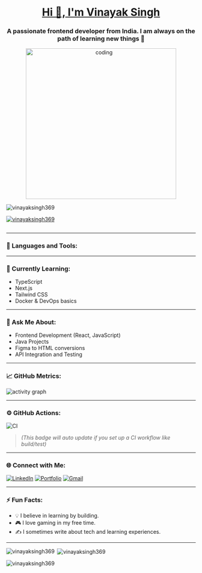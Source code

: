 <h1 align="center">
  <a href="https://vinayaksingh369.github.io/vinayak_resume1/" target="_blank">
    Hi 👋, I'm Vinayak Singh
  </a>
</h1>
<h3 align="center">A passionate frontend developer from India. I am always on the path of learning new things 🚀</h3>
<p align="center">
  <img alt="coding" width="400" src="https://media.giphy.com/media/QHE5gWI0QjqF2/giphy.gif"/>
</p>

<p align="left"> 
  <img src="https://komarev.com/ghpvc/?username=vinayaksingh369&label=Profile%20views&color=0e75b6&style=flat" alt="vinayaksingh369" /> 
</p>

<p align="left"> 
  <a href="https://github.com/ryo-ma/github-profile-trophy">
    <img src="https://github-profile-trophy.vercel.app/?username=vinayaksingh369" alt="vinayaksingh369" />
  </a> 
</p>

<p align="left"> 
  <a href="https://twitter.com/" target="blank">
    <img src="https://img.shields.io/twitter/follow/?logo=twitter&style=for-the-badge" alt="" />
  </a> 
</p>

---

### 🧰 Languages and Tools:
<!-- (unchanged icons section, kept as is) -->

<!-- Your original tools section remains untouched -->

<!-- ADDITIONAL SECTION STARTS HERE -->

---

### 🧠 Currently Learning:
- TypeScript
- Next.js
- Tailwind CSS
- Docker & DevOps basics

---

### 💬 Ask Me About:
- Frontend Development (React, JavaScript)
- Java Projects
- Figma to HTML conversions
- API Integration and Testing

---

### 📈 GitHub Metrics:

<!-- GitHub Contribution Graph -->
<img src="https://github-readme-activity-graph.cyclic.app/graph?username=vinayaksingh369&theme=github-compact&hide_border=true" alt="activity graph" />

---

### ⚙️ GitHub Actions:
![CI](https://github.com/vinayaksingh369/vinayak_resume1/actions/workflows/ci.yml/badge.svg)

> *(This badge will auto update if you set up a CI workflow like build/test)*

---

### 🌐 Connect with Me:

[![LinkedIn](https://img.shields.io/badge/LinkedIn-blue?logo=linkedin&style=for-the-badge)](https://www.linkedin.com/in/your-linkedin-profile)
[![Portfolio](https://img.shields.io/badge/Portfolio-orange?logo=firefox&style=for-the-badge)](https://vinayaksingh369.github.io/vinayak_resume1/)
[![Gmail](https://img.shields.io/badge/Gmail-red?logo=gmail&style=for-the-badge)](mailto:your-email@gmail.com)

---

### ⚡ Fun Facts:
- 💡 I believe in learning by building.
- 🎮 I love gaming in my free time.
- ✍️ I sometimes write about tech and learning experiences.

---

<!-- Your original stats remain as they are -->
<p><img align="left" src="https://github-readme-stats.vercel.app/api/top-langs?username=vinayaksingh369&show_icons=true&locale=en&layout=compact" alt="vinayaksingh369" /></p>

<p>&nbsp;<img align="center" src="https://github-readme-stats.vercel.app/api?username=vinayaksingh369&show_icons=true&locale=en" alt="vinayaksingh369" /></p>

<p><img align="center" src="https://github-readme-streak-stats.herokuapp.com/?user=vinayaksingh369&" alt="vinayaksingh369" /></p>
